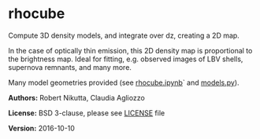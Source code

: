 # rhocube
Compute 3D density models, and integrate over dz, creating a 2D map.

In the case of optically thin emission, this 2D density map is
proportional to the brightness map.  Ideal for fitting, e.g. observed
images of LBV shells, supernova remnants, and many more.

Many model geometries provided (see [rhocube.ipynb](./rhocube.ipynb)`
and [models.py](./models.py)).

**Authors:** Robert Nikutta, Claudia Agliozzo

**License:** BSD 3-clause, please see [LICENSE](./LICENSE) file

**Version:** 2016-10-10
